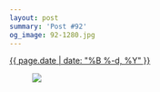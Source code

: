 ```yaml
---
layout: post
summary: 'Post #92'
og_image: 92-1280.jpg
---
```


<div class="post">
 <time>
  <a href="/92">
   {{ page.date | date: "%B %-d, %Y" }}
  </a>
 </time>
 <a href="/92">
  <figure data-taken="10/15/2013">
   <img sizes="(min-width: 700px) 50vw, calc(100vw - 2rem)" src="{{ site.assets_url }}/92-640.jpg" srcset="{{ site.assets_url }}/92-1280.jpg 1280w, {{ site.assets_url }}/92-960.jpg 960w, {{ site.assets_url }}/92-640.jpg 640w, {{ site.assets_url }}/92-320.jpg 320w"/>
  </figure>
 </a>
</div>

